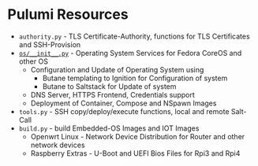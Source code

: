 # Pulumi Resources

- `authority.py` - TLS Certificate-Authority, functions for TLS Certificates and SSH-Provision
- [`os/__init__.py`](os.md) - Operating System Services for Fedora CoreOS and other OS
    - Configuration and Update of Operating System using
        - Butane templating to Ignition for Configuration of system
        - Butane to Saltstack for Update of system
    - DNS Server, HTTPS Frontend, Credentials support
    - Deployment of Container, Compose and NSpawn Images
- `tools.py` - SSH copy/deploy/execute functions, local and remote Salt-Call
- `build.py` - build Embedded-OS Images and IOT Images
    - Openwrt Linux - Network Device Distribution for Router and other network devices
    - Raspberry Extras - U-Boot and UEFI Bios Files for Rpi3 and Rpi4

